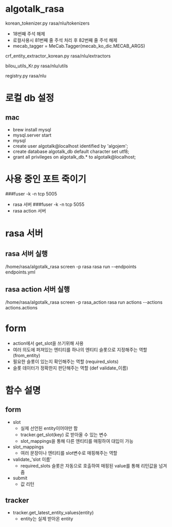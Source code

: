 # algotalk_rasa
korean_tokenizer.py
rasa/nlu/tokenizers
- 18번째 주석 해제
- 로컬사용시 81번째 줄 주석 처리 후 82번째 줄 주석 해제
- mecab_tagger = MeCab.Tagger(mecab_ko_dic.MECAB_ARGS)

crf_entity_extractor_korean.py
rasa/nlu/extractors

bilou_utils_Kr.py
rasa/nlu/utils

registry.py
rasa/nlu

# 로컬 db 설정
## mac
- brew install mysql
- mysql.server start
- mysql
- create user algotalk@localhost identified by 'algojem';
- create database algotalk_db default character set utf8;
- grant all privileges on algotalk_db.* to algotalk@localhost;

# 사용 중인 포트 죽이기
###fuser -k -n tcp 5005
- rasa 서버
###fuser -k -n tcp 5055
- rasa action 서버


# rasa 서버
## rasa 서버 실행
/home/rasa/algotalk_rasa
screen -p rasa
rasa run --endpoints endpoints.yml

## rasa action 서버 실행
/home/rasa/algotalk_rasa
screen -p rasa_action
rasa run actions --actions actions.actions

# form
- action에서 get_slot을 쓰기위해 사용
- 여러 의도에 퍼져있는 엔티티를 하나의 엔티티 슬롯으로 지정해주는 역할 (from_entity)
- 필요한 슬롯이 있는지 확인해주는 역할 (required_slots)
- 슬롯 데이터가 정확한지 판단해주는 역할 (def validate_이름)

# 함수 설명
## form
- slot 
  - 실제 선언된 entity이어야만 함
  - tracker.get_slot(key) 로 받아올 수 있는 변수
  - slot_mappings을 통해 다른 엔티티를 매핑하여 대입이 가능
- slot_mappings
  - 여러 문장이나 엔티티를 slot변수로 매핑해주는 역할
- validate_'slot 이름'
  - required_slots 슬롯은 자동으로 호출하여 매핑된 value를 통해 리턴값을 넘겨줌
- submit
  - 값 리턴
  
## tracker
- tracker.get_latest_entity_values(entity)
  - entity는 실제 받아온 entity